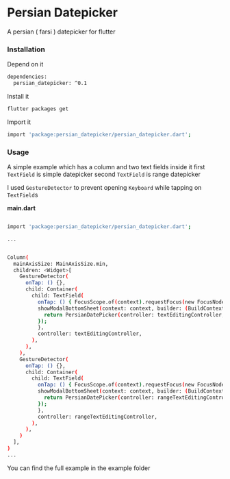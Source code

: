 # Persian Datepicker
A persian ( farsi ) datepicker for flutter

### Installation

Depend on it

```sh
dependencies:
  persian_datepicker: ^0.1
```
Install it

```sh
flutter packages get
```

Import it

```sh
import 'package:persian_datepicker/persian_datepicker.dart';
```

### Usage


A simple example which has a column and two text fields inside it
first `TextField` is simple datepicker
second `TextField` is range datepicker

I used `GestureDetector` to prevent opening `Keyboard` while tapping on `TextField`s

**main.dart**

```sh

import 'package:persian_datepicker/persian_datepicker.dart';

...


Column(
  mainAxisSize: MainAxisSize.min,
  children: <Widget>[
    GestureDetector(
      onTap: () {},
      child: Container(
        child: TextField(
          onTap: () { FocusScope.of(context).requestFocus(new FocusNode());
          showModalBottomSheet(context: context, builder: (BuildContext context) {
            return PersianDatePicker(controller: textEditingController,);
          });
          },
          controller: textEditingController,
        ),
      ),
    ),
    GestureDetector(
      onTap: () {},
      child: Container(
        child: TextField(
          onTap: () { FocusScope.of(context).requestFocus(new FocusNode());
          showModalBottomSheet(context: context, builder: (BuildContext context) {
            return PersianDatePicker(controller: rangeTextEditingController, rangeSelector: true,);
          });
          },
          controller: rangeTextEditingController,
        ),
      ),
    )
  ],
)
...
```

You can find the full example in the example folder
